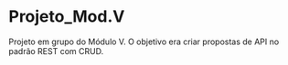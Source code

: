 # Projeto_Mod.V
Projeto em grupo do Módulo V. O objetivo era criar propostas de API no padrão REST com CRUD.
